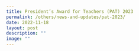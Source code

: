 ```yaml
---
title: President’s Award for Teachers (PAT) 2023
permalink: /others/news-and-updates/pat-2023/
date: 2022-11-18
layout: post
description: ""
image: ""
---
```

